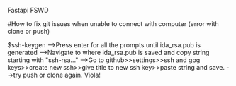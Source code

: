 Fastapi FSWD

#How to fix git issues when unable to connect with computer (error with clone or push)

$ssh-keygen
-->Press enter for all the prompts until ida_rsa.pub is generated
-->Navigate to where  ida_rsa.pub is saved and copy string starting with "ssh-rsa..."
-->Go to github>>settings>>ssh and gpg keys>>create new ssh>>give title to new ssh key>>paste string and save.
-->try push or clone again. Viola!